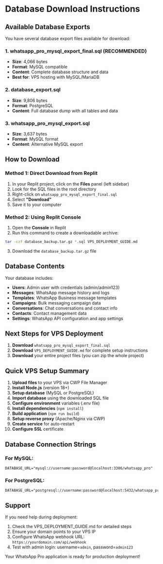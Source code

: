 # Database Download Instructions

## Available Database Exports

You have several database export files available for download:

### 1. **whatsapp_pro_mysql_export_final.sql** (RECOMMENDED)
- **Size**: 4,066 bytes
- **Format**: MySQL compatible
- **Content**: Complete database structure and data
- **Best for**: VPS hosting with MySQL/MariaDB

### 2. **database_export.sql**
- **Size**: 9,806 bytes  
- **Format**: PostgreSQL
- **Content**: Full database dump with all tables and data

### 3. **whatsapp_pro_mysql_export.sql**
- **Size**: 3,637 bytes
- **Format**: MySQL format
- **Content**: Alternative MySQL export

## How to Download

### Method 1: Direct Download from Replit
1. In your Replit project, click on the **Files** panel (left sidebar)
2. Look for the SQL files in the root directory
3. Right-click on `whatsapp_pro_mysql_export_final.sql`
4. Select **"Download"**
5. Save it to your computer

### Method 2: Using Replit Console
1. Open the **Console** in Replit
2. Run this command to create a downloadable archive:
```bash
tar -czf database_backup.tar.gz *.sql VPS_DEPLOYMENT_GUIDE.md
```
3. Download the `database_backup.tar.gz` file

## Database Contents

Your database includes:
- **Users**: Admin user with credentials (admin/admin123)
- **Messages**: WhatsApp message history and logs
- **Templates**: WhatsApp Business message templates
- **Campaigns**: Bulk messaging campaign data
- **Conversations**: Chat conversations and contact info
- **Contacts**: Contact management data
- **Settings**: WhatsApp API configuration and app settings

## Next Steps for VPS Deployment

1. **Download** `whatsapp_pro_mysql_export_final.sql`
2. **Download** `VPS_DEPLOYMENT_GUIDE.md` for complete setup instructions
3. **Download** your entire project files (you can zip the whole project)

## Quick VPS Setup Summary

1. **Upload files** to your VPS via CWP File Manager
2. **Install Node.js** (version 18+)
3. **Setup database** (MySQL or PostgreSQL)
4. **Import database** using the downloaded SQL file
5. **Configure environment** variables (.env file)
6. **Install dependencies** (`npm install`)
7. **Build application** (`npm run build`)
8. **Setup reverse proxy** (Apache/Nginx via CWP)
9. **Create service** for auto-restart
10. **Configure SSL** certificate

## Database Connection Strings

### For MySQL:
```
DATABASE_URL="mysql://username:password@localhost:3306/whatsapp_pro"
```

### For PostgreSQL:
```
DATABASE_URL="postgresql://username:password@localhost:5432/whatsapp_pro"
```

## Support

If you need help during deployment:
1. Check the VPS_DEPLOYMENT_GUIDE.md for detailed steps
2. Ensure your domain points to your VPS IP
3. Configure WhatsApp webhook URL: `https://yourdomain.com/api/webhook`
4. Test with admin login: username=`admin`, password=`admin123`

Your WhatsApp Pro application is ready for production deployment!